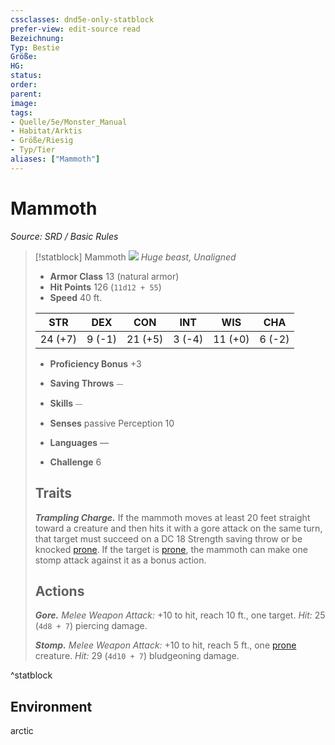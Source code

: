 ```yaml
---
cssclasses: dnd5e-only-statblock
prefer-view: edit-source read
Bezeichnung: 
Typ: Bestie
Größe: 
HG: 
status:
order:
parent:
image: 
tags:
- Quelle/5e/Monster_Manual
- Habitat/Arktis
- Größe/Riesig
- Typ/Tier
aliases: ["Mammoth"]
---
```

# Mammoth
*Source: SRD / Basic Rules*  

> [!statblock] Mammoth
> ![](compendium/bestiary/beast/token/mammoth.png#token)
> *Huge beast, Unaligned*
> 
> - **Armor Class** 13  (natural armor)
> - **Hit Points** 126 (`11d12 + 55`)
> - **Speed** 40 ft.
> 
> |STR|DEX|CON|INT|WIS|CHA|
> |:---:|:---:|:---:|:---:|:---:|:---:|
> |24 (+7)| 9 (-1)|21 (+5)| 3 (-4)|11 (+0)| 6 (-2)|
> 
> - **Proficiency Bonus** +3
> - **Saving Throws** ⏤
> - **Skills** ⏤
> - **Senses** passive Perception 10
> 
> - **Languages** —
> - **Challenge** 6
> 
> ## Traits
> 
> ***Trampling Charge.*** If the mammoth moves at least 20 feet straight toward a creature and then hits it with a gore attack on the same turn, that target must succeed on a DC 18 Strength saving throw or be knocked [prone](rules/conditions.md#prone). If the target is [prone](rules/conditions.md#prone), the mammoth can make one stomp attack against it as a bonus action.
> 
> ## Actions
> 
> ***Gore.*** *Melee Weapon Attack:* +10 to hit, reach 10 ft., one target. *Hit:* 25 (`4d8 + 7`) piercing damage.
> 
> ***Stomp.*** *Melee Weapon Attack:* +10 to hit, reach 5 ft., one [prone](rules/conditions.md#prone) creature. *Hit:* 29 (`4d10 + 7`) bludgeoning damage.

^statblock

## Environment

arctic